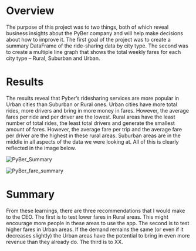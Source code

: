# Overview

The purpose of this project was to two things, both of which reveal business insights about the PyBer company and will help make decisions about how to improve it. The first goal of the project was to create a summary DataFrame of the ride-sharing data by city type. The second was to create a multiple line graph that shows the total weekly fares for each city type – Rural, Suburban and Urban.

# Results

The results reveal that Pyber’s ridesharing services are more popular in Urban cities than Suburban or Rural ones. Urban cities have more total rides, more drivers and bring in more money in fares. However, the average fares per ride and per driver are the lowest. Rural areas have the least number of total rides, the least total drivers and generate the smallest amount of fares. However, the average fare per trip and the average fare per driver are the highest in these rural areas. Suburban areas are in the middle in all aspects of the data we were looking at. All of this is clearly reflected in the image below. 

![PyBer_Summary](https://user-images.githubusercontent.com/74469315/104140205-4398bc80-537e-11eb-99e2-11e155c14027.PNG)

![PyBer_fare_summary](https://user-images.githubusercontent.com/74469315/104140191-282db180-537e-11eb-8009-3cf5075771f2.png)


# Summary

From these learnings, there are three recommendations that I would make to the CEO. The first is to test lower fares in Rural areas. This might encourage more people in these areas to use the app. The second is to test higher fares in Urban areas. If the demand remains the same (or even if it decreases slightly) the Urban areas have the potential to bring in even more revenue than they already do. The third is to XX. 
